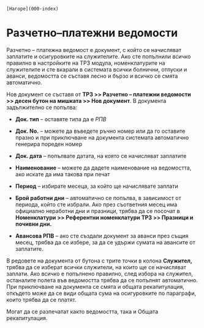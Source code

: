 ```{only} html
[Нагоре](000-index)
```

# Разчетно–платежни ведомости

Разчетно – платежна ведомост е документ, с който се начисляват заплатите
и осигуровките на служителите. Ако сте попълнили всичко правилно в
настройките на ТРЗ модула, номенклатурите на служителите и сте
вкарали в системата всички болнични, отпуски и аванси, ведомостта се
съставя лесно и бързо и всичко се смята автоматично.

Нов документ се съставя от **ТРЗ \>\> Разчетно – платежни ведомости \>\>
десен бутон на мишката \>\> Нов документ**. В документа задължително се
попълва:

 - **Док. тип** – оставяте типа да е *РПВ*

 - **Док. No.** – можете да въведете ръчно номер или да го оставите празно и при приключване на документа системата автоматично генерира пореден номер

 - **Док. дата** – попълвате датата, на която се начисляват заплатите

 - **Наименование** – можете да дадете наименование на ведомостта, ако искате да има такова при печат

 - **Период** – избирате месеца, за който ще начислявате заплати

 - **Брой работни дни** – автоматично се попълва, в зависимост от периода, който сте избрали. Ако през съответния месец има официално неработни дни и празници, трябва да се посочат в **Номенклатури \>\> Референтни номенклатури ТРЗ \>\> Празници и почивни дни.**

 - **Авансова РПВ** – ако сте създали документ за аванси през същия месец, трябва да се избере, за да се удържи сумата на авансите от заплатите.

В редовете на документа от бутона с трите точки в колона **Служител,**
трябва да се изберат всички служители, на които ще се начисляват
заплати. Ако всичко е попълнено правилно, след избора на служител,
останалите полета във ведомостта трябва да се попълнят автоматично. При
приключване на документа се смята и общата рекапитулация, откъдето може
да се види общата сума на осигуровките по параграфи, които трябва да се
платят.

Могат да се разпечатат както ведомостта, така и Общата рекапитулация.
